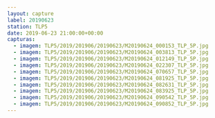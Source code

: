 ```yaml
---
layout: capture
label: 20190623
station: TLP5
date: 2019-06-23 21:00:00+00:00
capturas:
  - imagem: TLP5/2019/201906/20190623/M20190624_000153_TLP_5P.jpg
  - imagem: TLP5/2019/201906/20190623/M20190624_003813_TLP_5P.jpg
  - imagem: TLP5/2019/201906/20190623/M20190624_012149_TLP_5P.jpg
  - imagem: TLP5/2019/201906/20190623/M20190624_022307_TLP_5P.jpg
  - imagem: TLP5/2019/201906/20190623/M20190624_070657_TLP_5P.jpg
  - imagem: TLP5/2019/201906/20190623/M20190624_081925_TLP_5P.jpg
  - imagem: TLP5/2019/201906/20190623/M20190624_082631_TLP_5P.jpg
  - imagem: TLP5/2019/201906/20190623/M20190624_083925_TLP_5P.jpg
  - imagem: TLP5/2019/201906/20190623/M20190624_090542_TLP_5P.jpg
  - imagem: TLP5/2019/201906/20190623/M20190624_090852_TLP_5P.jpg
---
```

